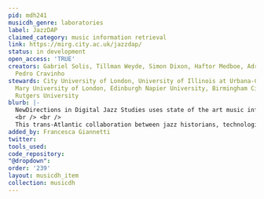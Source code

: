 ```yaml
---
pid: mdh241
musicdh_genre: laboratories
label: JazzDAP
claimed_category: music information retrieval
link: https://mirg.city.ac.uk/jazzdap/
status: in development
open_access: 'TRUE'
creators: Gabriel Solis, Tillman Weyde, Simon Dixon, Haftor Medboe, Adriana Cuervo,
  Pedro Cravinho
stewards: City University of London, University of Illinois at Urbana-Champaign, Queen
  Mary University of London, Edinburgh Napier University, Birmingham City University,
  Rutgers University
blurb: |-
  NewDirections in Digital Jazz Studies uses state of the art music information retrieval and artificial intelligence algorithms for the analysis of jazz recordings and linked data to enable novel approaches to co-creative use of materials in the archival collections of the Institute of Jazz Studies and Scottish Jazz Archive.
  <br /> <br />
  This trans-Atlantic collaboration between jazz historians, technologists, and jazz archivists will expand access to unique materials held in archives and illuminate their musical relationships to more widely studied recordings. This project will create, analyse, and visualize relationships between audio and other materials and create rich research work knows to be shared within the scholarly community as a novel way to support co-creation with cultural institutions. We envision a disciplinary transformation through the discovery of new models for jazz historiography, and a broader, interdisciplinary transformation in methodology for digital humanities.q
added_by: Francesca Giannetti
twitter: 
tools_used: 
code_repository: 
"@dropdown": 
order: '239'
layout: musicdh_item
collection: musicdh
---
```

